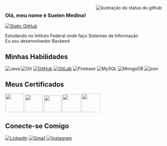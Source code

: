 <img align='right' src="https://github-readme-stats.vercel.app/api?username=suelenmedinape&show_icons=true&title_color=783c00&text_color=af552e&icon_color=783c00&bg_color=f8efd4&cache_seconds=2300" alt="ilustração do status do github">

### Olá, meu nome é Suelen Medina!

[![Static GitHub](https://img.shields.io/static/v1?label=Projetos%20dos%20Cursos&message=medinspe&color=f8efd4&style=for-the-badge&logo=GitHub)](https://github.com/medinspe)

<p>Estudando no Intituto Federal onde faço Sistemas de Informação<br/> Eu sou desenvolvedor Backend</p>
  
## Minhas Habilidades

![Java](https://img.shields.io/badge/java-f8efd4.svg?style=for-the-badge&logo=openjdk&logoColor=783c00)
![Git](https://img.shields.io/badge/GIT-f8efd4?style=for-the-badge&logo=git&logoColor=783c00)
[![GitHub](https://img.shields.io/badge/GitHub-f8efd4?style=for-the-badge&logo=github&logoColor=783c00)](https://github.com/suelenmedinape)
[![GitLab](https://img.shields.io/badge/GitLab-f8efd4?style=for-the-badge&logo=gitlab&logoColor=783c00)](https://gitlab.com/suelenmedinape)
![Firebase](https://img.shields.io/badge/firebase-f8efd4.svg?style=for-the-badge&logo=firebase&logoColor=783c00)
![MySQL](https://img.shields.io/badge/MySQL-f8efd4?style=for-the-badge&logo=mysql&logoColor=783c00)
![MongoDB](https://img.shields.io/badge/MongoDB-f8efd4.svg?style=for-the-badge&logo=mongodb&logoColor=783c00)
![json](https://img.shields.io/badge/json-f8efd4.svg?style=for-the-badge&logo=json&logoColor=783c00)
<!-- ![C#](https://img.shields.io/badge/c%23-f8efd4.svg?style=for-the-badge&logo=c%2B%2B&logoColor=783c00)
![.Net](https://img.shields.io/badge/.NET-f8efd4?style=for-the-badge&logo=.net&logoColor=783c00)
![.Net](https://img.shields.io/badge/ASP.NET%20Core-f8efd4?style=for-the-badge&logo=.net&logoColor=783c00) -->

## Meus Certificados

[<img src="https://assets.dio.me/7fBn4snFZGzJtNuYIdkJ9ec6bXUGC-XOZZo4eiE89WA/f:webp/h:120/q:80/L3RyYWNrcy9hMDM5YjM0Yy03YWE4LTRhM2QtYjc2NS0wN2M4YzgzN2Y2N2EucG5n" height="60"></a>](https://hermes.dio.me/certificates/JQVMTCW4.pdf)
[<img src="https://assets.dio.me/kzmnpNCSrZh0LAbVHyh8ns7flweLXka1dAbGYKX_kMA/f:webp/h:120/q:80/L3RyYWNrcy8yMGIwNGRkZi00MmE3LTQ5NDUtYjAwNC1lNmNkOGIxYTc5OGYucG5n" height="57"></a>](https://hermes.dio.me/certificates/NU0QL0JX.pdf)
[<img src="https://assets.dio.me/N3ET28fsUKPyJZb6mh6vdqhVziWjbk3xPNlE_velBWs/f:webp/h:120/q:80/L3RyYWNrcy85NzIyOTdkYy00MzU3LTRhZjQtYWJlYS04OWEzODg1M2E5NDkucG5n" height="55"></a>](https://hermes.dio.me/certificates/33A2TFYY.pdf)
[<img src="https://assets.dio.me/xpg727feOCFHSMAL25KWbqwBMk3omWspkWlx3TqMbJU/f:webp/h:120/q:80/L3RyYWNrcy9jZmVjZGRiOC04ODljLTQwM2YtOGVkYi01NzcxYjk3ZTk4MmYucG5n" height="58"></a>](https://hermes.dio.me/certificates/DARL9GXJ.pdf)
[<img src="https://hermes.dio.me/courses/badge/9821ac49-d0b0-46d3-8d69-e0f4f82ea34e.png" height="60"></a>](https://hermes.dio.me/certificates/FCO2N0M9.pdf)
<!-- [<img src="https://hermes.dio.me/courses/badge/51380620-d09b-49cf-8720-dc45eae34486.png" height="90"></a>](https://www.udemy.com/course/csharp-completo-e-profissional/?couponCode=MTST7102224B2) -->

## Conecte-se Comigo
[![LinkedIn](https://img.shields.io/badge/LinkedIn-f8efd4?style=for-the-badge&logo=linkedin&logoColor=783c00)](https://www.linkedin.com/in/suelenmedidnape/) 
[![Gmail](https://img.shields.io/badge/Gmail-f8efd4?style=for-the-badge&logo=gmail&logoColor=783c00)](mailto:suelenmedinap)
[![Instagram](https://img.shields.io/badge/-Instagram-f8efd4?style=for-the-badge&logo=instagram&logoColor=783c00)](https://www.instagram.com/suelenmedinap/)

